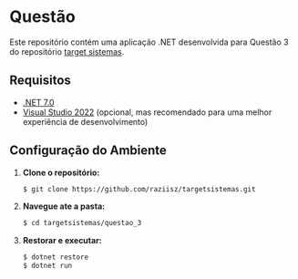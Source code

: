 # Questão 

Este repositório contém uma aplicação .NET desenvolvida para Questão 3 do repositório [target sistemas](https://github.com/raziisz/targetsistemas/tree/main/questao_3).

## Requisitos

- [.NET 7.0](https://dotnet.microsoft.com/download/dotnet/7.0)
- [Visual Studio 2022](https://visualstudio.microsoft.com/downloads/) (opcional, mas recomendado para uma melhor experiência de desenvolvimento)

## Configuração do Ambiente

1. **Clone o repositório:**

   ```bash
   $ git clone https://github.com/raziisz/targetsistemas.git
   ```

2. **Navegue ate a pasta:**

    ```bash
    $ cd targetsistemas/questao_3
    ```

3. **Restorar e executar:**
    ```bash
    $ dotnet restore
    $ dotnet run




